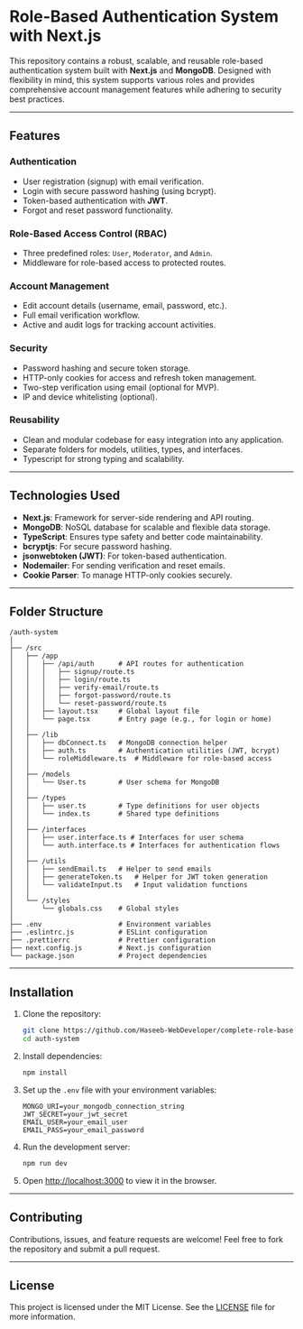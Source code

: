 # Role-Based Authentication System with Next.js

This repository contains a robust, scalable, and reusable role-based authentication system built with **Next.js** and **MongoDB**. Designed with flexibility in mind, this system supports various roles and provides comprehensive account management features while adhering to security best practices.

---

## Features

### Authentication
- User registration (signup) with email verification.
- Login with secure password hashing (using bcrypt).
- Token-based authentication with **JWT**.
- Forgot and reset password functionality.

### Role-Based Access Control (RBAC)
- Three predefined roles: `User`, `Moderator`, and `Admin`.
- Middleware for role-based access to protected routes.

### Account Management
- Edit account details (username, email, password, etc.).
- Full email verification workflow.
- Active and audit logs for tracking account activities.

### Security
- Password hashing and secure token storage.
- HTTP-only cookies for access and refresh token management.
- Two-step verification using email (optional for MVP).
- IP and device whitelisting (optional).

### Reusability
- Clean and modular codebase for easy integration into any application.
- Separate folders for models, utilities, types, and interfaces.
- Typescript for strong typing and scalability.

---

## Technologies Used
- **Next.js**: Framework for server-side rendering and API routing.
- **MongoDB**: NoSQL database for scalable and flexible data storage.
- **TypeScript**: Ensures type safety and better code maintainability.
- **bcryptjs**: For secure password hashing.
- **jsonwebtoken (JWT)**: For token-based authentication.
- **Nodemailer**: For sending verification and reset emails.
- **Cookie Parser**: To manage HTTP-only cookies securely.

---

## Folder Structure

```
/auth-system
│
├── /src
│   ├── /app
│   │   ├── /api/auth      # API routes for authentication
│   │   │   ├── signup/route.ts
│   │   │   ├── login/route.ts
│   │   │   ├── verify-email/route.ts
│   │   │   ├── forgot-password/route.ts
│   │   │   └── reset-password/route.ts
│   │   ├── layout.tsx     # Global layout file
│   │   └── page.tsx       # Entry page (e.g., for login or home)
│   │
│   ├── /lib
│   │   ├── dbConnect.ts   # MongoDB connection helper
│   │   ├── auth.ts        # Authentication utilities (JWT, bcrypt)
│   │   └── roleMiddleware.ts  # Middleware for role-based access
│   │
│   ├── /models
│   │   └── User.ts        # User schema for MongoDB
│   │
│   ├── /types
│   │   ├── user.ts        # Type definitions for user objects
│   │   └── index.ts       # Shared type definitions
│   │
│   ├── /interfaces
│   │   ├── user.interface.ts # Interfaces for user schema
│   │   └── auth.interface.ts # Interfaces for authentication flows
│   │
│   ├── /utils
│   │   ├── sendEmail.ts   # Helper to send emails
│   │   ├── generateToken.ts   # Helper for JWT token generation
│   │   └── validateInput.ts   # Input validation functions
│   │
│   └── /styles
│       └── globals.css    # Global styles
│
├── .env                   # Environment variables
├── .eslintrc.js           # ESLint configuration
├── .prettierrc            # Prettier configuration
├── next.config.js         # Next.js configuration
└── package.json           # Project dependencies
```

---

## Installation

1. Clone the repository:
   ```bash
   git clone https://github.com/Haseeb-WebDeveloper/complete-role-base-auth-system.git
   cd auth-system
   ```

2. Install dependencies:
   ```bash
   npm install
   ```

3. Set up the `.env` file with your environment variables:
   ```
   MONGO_URI=your_mongodb_connection_string
   JWT_SECRET=your_jwt_secret
   EMAIL_USER=your_email_user
   EMAIL_PASS=your_email_password
   ```

4. Run the development server:
   ```bash
   npm run dev
   ```

5. Open [http://localhost:3000](http://localhost:3000) to view it in the browser.

---

## Contributing

Contributions, issues, and feature requests are welcome! Feel free to fork the repository and submit a pull request. 

---

## License

This project is licensed under the MIT License. See the [LICENSE](LICENSE) file for more information.

